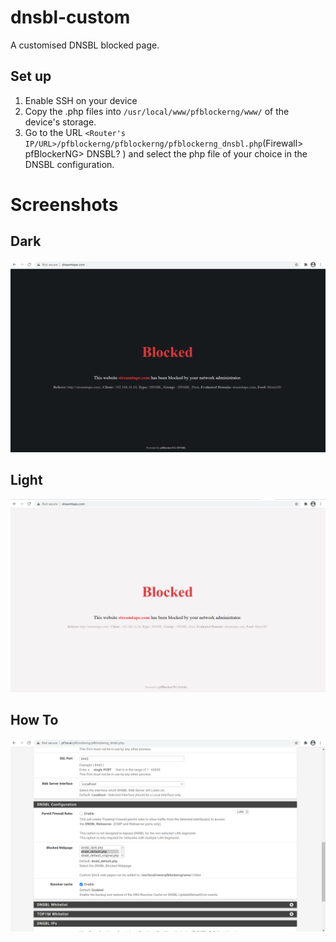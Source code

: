 # dnsbl-custom

A customised DNSBL blocked page.

## Set up

1. Enable SSH on your device
2. Copy the .php files into `/usr/local/www/pfblockerng/www/` of the device's storage.
3. Go to the URL `<Router's IP/URL>/pfblockerng/pfblockerng/pfblockerng_dnsbl.php`(Firewall> pfBlockerNG> DNSBL? ) and select the php file of your choice in the DNSBL configuration.

# Screenshots

## Dark

![Dark](Screenshots/dnsbl_dark.png)

## Light

![Dark](Screenshots/dnsbl_light.png)

## How To

![Dark](Screenshots/how_to.png)
